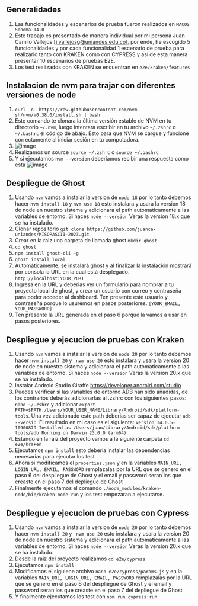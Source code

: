 ## Generalidades 
1. Las funcionalidades y escenarios de prueba fueron realizados en ```MACOS Sonoma 14.0```
3. Este trabajo es presentado de manera individual por mi persona Juan Camilo Vallejos [j.vallejosg@uniandes.edu.co], por ende, he escogido 5 funcionalidades y por cada funcionalidad 1 escenario de prueba para realizarlo tanto con KRAKEN como con CYPRESS y así de esta manera presentar 10 escenarios de pruebas E2E.
4. Los test realizados con KRAKEN se encuentran en ```e2e/kraken/features``` 

## Instalacion de nvm para trajar con diferentes versiones de node
1. ```curl -o- https://raw.githubusercontent.com/nvm-sh/nvm/v0.38.0/install.sh | bash```
2. Este comando te clonara la última versión estable de NVM en tu directorio ```~/.nvm```, luego intentara escribir en tu archivo ```~/.zshrc``` o ```~/.bashrc``` el código de abajo. Esto para que NVM se cargue y funcione correctamente al iniciar sesión en tu computadora.
3. ![image](https://github.com/juanca-uniandes/MISOPASCII-2023/assets/142238841/df39c553-55e5-4db6-b691-7d2df5a9d769)
4. Realizamos un source ```source ~/.zshrc``` o ```source ~/.bashrc```
5. Y si ejecutamos ```nvm --version``` deberiamos recibir una respuesta como esta
![image](https://github.com/juanca-uniandes/MISOPASCII-2023/assets/142238841/72b8d885-19ab-48dc-9ddc-b5ac1e8be9ea)

## Despliegue de Ghost
1. Usando ```nvm``` vamos a instalar la version de ```node 18``` por lo tanto debemos hacer ```nvm install 18``` y ```nvm use 18``` esto instalara y usara la version 18 de node en nuestro sistema y adicionara el path automaticamente a las variables de entorno. Si haces ```node --version``` Veras la version 18.x que se ha instalado. 
2. Clonar repositorio ```git clone https://github.com/juanca-uniandes/MISOPASCII-2023.git```
3. Crear en la raiz una carpeta de llamada ghost ```mkdir ghost```
4. ```cd ghost```
5. ```npm install ghost-cli –g```
6. ```ghost install local```
7. Automáticamente, se instalará ghost y al finalizar la instalación mostrará por consola la URL en la cual está desplegado. ```http://localhost:YOUR_PORT```
8. Ingresa en la URL y deberias ver un formulario para nombrar a tu proyecto local de ghost, y crear un usuario con correo y contraseña para poder acceder al dashboard. Ten presente este usuario y contraseña porque lo usuremos en pasos posteriores. ```[YOUR_EMAIL, YOUR_PASSWORD]```
9. Ten presente la URL generada en el paso 6 porque la vamos a usar en pasos posteriores.

## Despliegue y ejecucion de pruebas con Kraken
1. Usando ```nvm``` vamos a instalar la version de ```node 20``` por lo tanto debemos hacer ```nvm install 20``` y ``` nvm use 20``` esto instalara y usara la version 20 de node en nuestro sistema y adicionara el path automaticamente a las variables de entorno. Si haces ```node --version``` Veras la version 20.x que se ha instalado. 
2. Instalar Android Studio Giraffe https://developer.android.com/studio
3. Puedes verificar si las variables de entorno ADB han sido añadidas, de los contrarios deberás adicionarlas al .zshrc con los siguientes pasos: ```nano ~/.zshrc``` y adicionar ```export PATH=$PATH:/Users/YOUR_USER_NAME/Library/Android/sdk/platform-tools```. Una vez adicionado este path deberias ser capaz de ejecutar ```adb --versio```. El resultado en mi caso es el siguiente: ```Version 34.0.5-10900879
Installed as /Users/juan/Library/Android/sdk/platform-tools/adb
Running on Darwin 23.0.0 (arm64)```
4. Estando en la raiz del proyecto vamos a la siguiente carpeta ```cd e2e/kraken```
5. Ejecutamos ```npm install``` esto deberia instalar las dependencias necesarias para ejecutar los test
6. Ahora si modificamos el ```properties.json``` y en la variables ```MAIN_URL, LOGIN_URL, EMAIL, PASSWORD``` remplazalas por la URL que se genero en el paso 6 del despliegue de Ghost y el email y password seran los que creaste en el paso 7 del depliegue de Ghost
7. Finalmente ejecutamos el comando ```./node_modules/kraken-node/bin/kraken-node run``` y los test empezaran a ejecutarse.

## Despliegue y ejecucion de pruebas con Cypress
1. Usando ```nvm``` vamos a instalar la version de ```node 20``` por lo tanto debemos hacer ```nvm install 20``` y ``` nvm use 20``` esto instalara y usara la version 20 de node en nuestro sistema y adicionara el path automaticamente a las variables de entorno. Si haces ```node --version``` Veras la version 20.x que se ha instalado.
2. Desde la raiz del proyecto realizamos ```cd e2e/cypress```
3. Ejecutamos ```npm install```
4. Modificamos el siguiene archivo ```nano e2e/cypress/params.js``` y en la variables ```MAIN_URL, LOGIN_URL, EMAIL, PASSWORD``` remplazalas por la URL que se genero en el paso 6 del despliegue de Ghost y el email y password seran los que creaste en el paso 7 del depliegue de Ghost
5. Y finalmente ejecutamos los test con ```npm run cypress:run```

